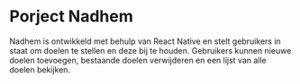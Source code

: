 # Porject Nadhem

Nadhem is ontwikkeld met behulp van React Native en stelt gebruikers in staat om doelen te stellen en deze bij te houden. Gebruikers kunnen nieuwe doelen toevoegen, bestaande doelen verwijderen en een lijst van alle doelen bekijken.
